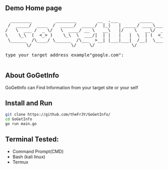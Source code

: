 ## Demo Home page
<pre>
  ________         ________        __  .___        _____
 /  _____/  ____  /  _____/  _____/  |_|   | _____/ ____\____
/   \  ___ /  _ \/   \  ____/ __ \   __\   |/    \   __\/  _ \
\    \_\  (  <_> )    \_\  \  ___/|  | |   |   |  \  | (  <_> )
 \______  /\____/ \______  /\___  >__| |___|___|  /__|  \____/
        \/               \/     \/              \/

type your target address example"google.com":

</pre>

## About GoGetInfo
GoGetInfo can Find Information from your target site or your self

## Install and Run
```bash
git clone https://github.com/theFr3Y/GoGetInfo/
cd GoGetInfo
go run main.go
````

## Terminal Tested:
- Command Prompt(CMD)
- Bash (kali linux)
- Termux
